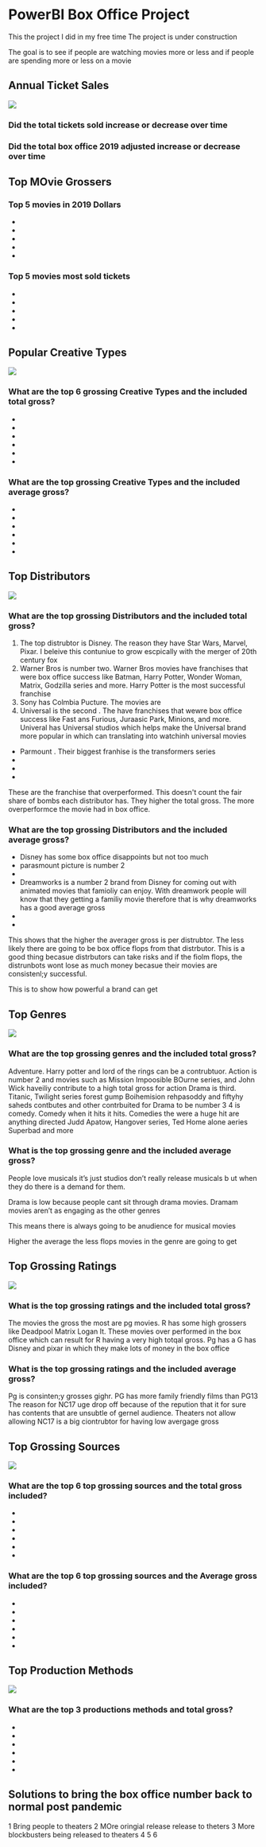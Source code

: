 # PowerBI Box Office Project

This the project I did in my free time
The project is under construction

The goal is to see if people are watching movies more or less and if people are spending more or less on a movie

## Annual Ticket Sales   

![](Box%20Office%20and%20Ticket%20Sales.png)

### Did the total tickets sold increase or decrease over time

### Did the total box office 2019 adjusted increase or decrease over time

## Top MOvie Grossers

### Top 5 movies in 2019 Dollars

*
*
*
*
*

### Top 5 movies most sold tickets

*
*
*
*
*

## Popular Creative Types

![](Top%20Creative%20Types.png)

### What are the top 6 grossing Creative Types and the included total gross?

*
*
*
*
*
*
					
### What are the top grossing Creative Types and the included average gross?

*
*
*
*
*
*

## Top Distributors

![](Top%20Distributors.png)

### What are the top grossing Distributors and the included total gross?

1. The top distrubtor is Disney. The reason they have Star Wars, Marvel, Pixar. I beleive this contuniue to grow escpically with the merger of 20th century fox
2.  Warner Bros is number two. Warner Bros movies have franchises that were box office success like Batman, Harry Potter, Wonder Woman, Matrix, Godzilla series and more. Harry Potter is the most successful franchise
3.  Sony has Colmbia Pucture. The movies are
4.  Universal is the second . The have franchises that wewre box office success like Fast ans Furious, Juraasic Park, Minions, and more. Univeral has Universal studios which helps make the Universal brand more popular in which can translating into watchinh universal movies
* Parmount . Their biggest franhise is the transformers series
*
*
* 

These are the franchise that overperformed. This doesn't count the fair share of bombs each distributor has. They higher the total gross. The more overperformce the movie had in box office. 

### What are the top grossing Distributors and the included average gross?


* Disney has some box office disappoints but not too much
* parasmount picture is number 2 
*
* Dreamworks is a number 2 brand from Disney for coming out with animated movies that famioliy can enjoy. With dreamwork people will know that they getting a familiy movie therefore that is why dreamworks has a good average gross
*
*

This shows that the higher the averager gross is per distrubtor. The less likely there are going to be box office flops from that distrbutor. This is a good thing becasue distrbutors can take risks and if the fiolm flops, the distrunbots wont lose as much money becasue their movies are consistenl;y successful.

This is to show how powerful a brand can get 

## Top Genres

![](Top%20Genres.png)

### What are the top grossing genres and the included total gross?

Adventure. Harry potter and lord of the rings can be a contrubtuor. Action is number 2 and movies such as Mission Impoosible BOurne series, and John Wick haveiliy contribute to a high total gross for action
Drama is third. Titanic, Twilight series forest gump Boihemision rehpasoddy and fiftyhy saheds contbutes and other contrbuited for Drama to be number 3
4 is comedy. Comedy when it hits it hits. Comedies the were a huge hit are anything directed Judd Apatow, Hangover series, Ted Home alone aeries Superbad and more 


### What is the top grossing genre and the included average gross?

People love musicals it’s just studios don’t really release musicals b ut when they do there is a demand for them.

Drama is low because people cant sit through drama movies. Dramam movies aren’t as engaging as the other genres

This means there is always going to be anudience for musical movies

Higher the average the less flops movies in the genre are going to get

## Top Grossing Ratings

![](Top%20Ratings.png)

### What is the top grossing ratings and the included total gross?

The movies the gross the most are pg movies. R has some high grossers like Deadpool Matrix Logan It. These movies over performed in the box office which can result for R having a very high totqal gross. Pg has a 
G has Disney and pixar in which they make lots of money in the box office


### What is the top grossing ratings and the included average gross?


Pg is consinten;y grosses gighr. PG has more family friendly films than PG13
The reason for NC17 uge drop off because of the repution that it for sure has contents that are unsubtle of gernel audience. Theaters not allow allowing NC17 is a big ciontrubtor for having low avergage gross


## Top Grossing Sources

![](Top%20Sources.png)

### What are the top 6 top grossing sources and the total gross included?

*
*
*
*
*
*

### What are the top 6 top grossing sources and the Average gross included?

*
*
*
*
*
*

## Top Production Methods

![](Top%20Production%20Methods.png)

### What are the top 3 productions methods and total gross?

*
*
*
*
*
*

## Solutions to bring the box office number back to normal post pandemic
1 Bring people to theaters
2 MOre oringial release release to theters
3 More blockbusters being released to theaters
4
5
6
